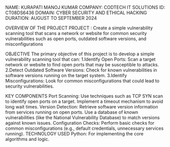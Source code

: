 NAME: KURAPATI MANOJ KUMAR
COMPANY: CODTECH IT SOLUTIONS
ID: CT08DS6436
DOMAIN: CYBER SECURITY AND ETHICAL HACKING
DURATION: AUGUST TO SEPTEMBER 2024


OVERVIEW OF THE PROJECT
PROJECT : Create a simple vulnerability scanning tool that scans a network or website for common security vulnerabilities such as open ports, outdated software versions, and misconfigurations

OBJECTIVE
The primary objective of this project is to develop a simple vulnerability scanning tool that can: 1.Identify Open Ports: Scan a target network or website to find open ports that may be susceptible to attacks. 2.Detect Outdated Software Versions: Check for known vulnerabilities in software versions running on the target system. 3.Identify Misconfigurations: Look for common misconfigurations that could lead to security vulnerabilities.

KEY COMPONENTS
Port Scanning: Use techniques such as TCP SYN scan to identify open ports on a target. Implement a timeout mechanism to avoid long wait times.
Version Detection: Retrieve software version information from services running on open ports. Use a database of known vulnerabilities (like the National Vulnerability Database) to match versions against known issues.
Configuration Checks: Perform basic checks for common misconfigurations (e.g., default credentials, unnecessary services running).
TECHNOLOGY USED
Python: For implementing the core algorithms and logic.
